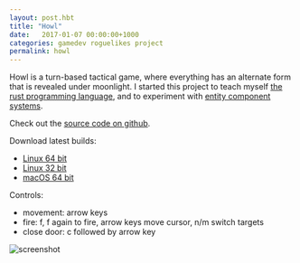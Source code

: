 ```yaml
---
layout: post.hbt
title: "Howl"
date:   2017-01-07 00:00:00+1000
categories: gamedev roguelikes project
permalink: howl
---
```


Howl is a turn-based tactical game, where everything has an alternate form that
is revealed under moonlight. I started this project to teach myself [the rust
programming language](https://www.rust-lang.org), and to experiment with
[entity component systems](https://wikipedia.org/wiki/Entity-component-system).

Check out the [source code on github](https://github.com/stevebob/howl).

Download latest builds:
- [Linux 64 bit](/downloads/howl-linux-x86_64-latest.zip)
- [Linux 32 bit](/downloads/howl-linux-i686-latest.zip)
- [macOS 64 bit](/downloads/howl-darwin-x86_64-latest.zip)

Controls:
- movement: arrow keys
- fire: f, f again to fire, arrow keys move cursor, n/m switch targets
- close door: c followed by arrow key

![screenshot](images/screenshot.png)
